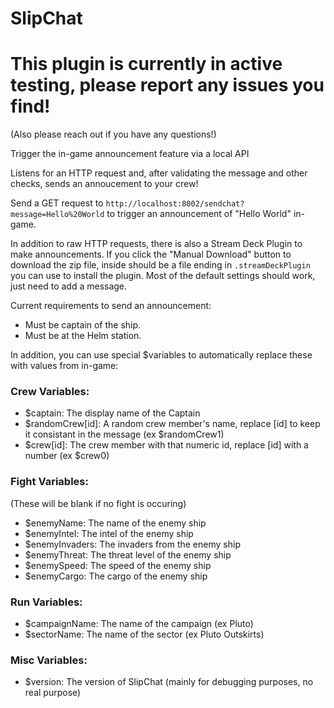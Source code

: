 # SlipChat

# This plugin is currently in active testing, please report any issues you find!
(Also please reach out if you have any questions!)

Trigger the in-game announcement feature via a local API

Listens for an HTTP request and, after validating the message and other checks, sends an annoucement to your crew!

Send a GET request to `http://localhost:8002/sendchat?message=Hello%20World` to trigger an announcement of "Hello World" in-game.

In addition to raw HTTP requests, there is also a Stream Deck Plugin to make announcements.
If you click the "Manual Download" button to download the zip file, inside should be a file ending in `.streamDeckPlugin` you can use to install the plugin. Most of the default settings should work, just need to add a message.

Current requirements to send an announcement:
- Must be captain of the ship.
- Must be at the Helm station.

In addition, you can use special $variables to automatically replace these with values from in-game:

### Crew Variables:
- $captain: The display name of the Captain
- $randomCrew[id]: A random crew member's name, replace [id] to keep it consistant in the message (ex $randomCrew1)
- $crew[id]: The crew member with that numeric id, replace [id] with a number (ex $crew0)

### Fight Variables:
(These will be blank if no fight is occuring)
- $enemyName: The name of the enemy ship
- $enemyIntel: The intel of the enemy ship
- $enemyInvaders: The invaders from the enemy ship
- $enemyThreat: The threat level of the enemy ship
- $enemySpeed: The speed of the enemy ship
- $enemyCargo: The cargo of the enemy ship

### Run Variables:
- $campaignName: The name of the campaign (ex Pluto)
- $sectorName: The name of the sector (ex Pluto Outskirts)

### Misc Variables:
- $version: The version of SlipChat (mainly for debugging purposes, no real purpose)